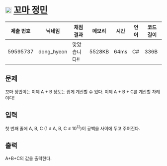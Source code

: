 # <img width="20px"  src="https://d2gd6pc034wcta.cloudfront.net/tier/1.svg" class="solvedac-tier"> [꼬마 정민](https://www.acmicpc.net/problem/11382) 

| 제출 번호 | 닉네임 | 채점 결과 | 메모리 | 시간 | 언어 | 코드 길이 |
|---|---|---|---|---|---|---|
|59595737|dong_hyeon|맞았습니다!! |5528KB|64ms|C#|336B|

## 문제
<p>꼬마 정민이는 이제 A + B 정도는 쉽게 계산할 수 있다. 이제 A + B + C를 계산할 차례이다!</p>

## 입력
<p>첫 번째 줄에 A, B, C (1 ≤ A, B, C ≤ 10<sup>12</sup>)이 공백을 사이에 두고 주어진다.</p>

## 출력
<p>A+B+C의 값을 출력한다.</p>

